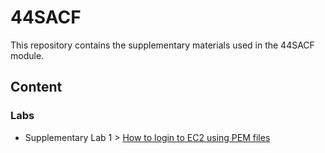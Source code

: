 # 44SACF

This repository contains the supplementary materials used in the 44SACF module.

## Content

### Labs

- Supplementary Lab 1 > [How to login to EC2 using PEM files](Labs/Suplementary1.md)
